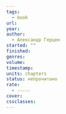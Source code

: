 ```yaml
---
tags:
  - book
url: 
year: 
author:
  - Александр Герцен
started: ""
finished: 
genres: 
volume: 
timestamp: 
units: chapters
status: непрочитано
rate:
  - ☆☆☆☆☆
cover: 
cssclasses:
---
```

